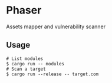 # Phaser

Assets mapper and vulnerability scanner

## Usage

```shell
# List modules
$ cargo run -- modules
# Scan a target
$ cargo run --release -- target.com
```
